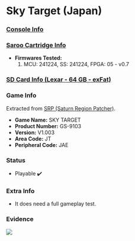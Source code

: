 # Sky Target (Japan)

### [Console Info](../../../../../Info/Consoles/VA13/README.md)

### [Saroo Cartridge Info](../../../../../Info/Cartridges/GuangzhouSanStarOnlineShop/1.6/README.md)

- <b>Firmwares Tested:</b>
  1. MCU: 241224, SS: 241224, FPGA: 05 - v0.7

### [SD Card Info (Lexar - 64 GB - exFat)](../../../../../Info/SdCards/Lexar/64GB/exfat/README.md)

### Game Info

Extracted from [SRP (Saturn Region Patcher)](https://segaxtreme.net/resources/saturn-region-patcher.81/download).

- <b>Game Name:</b> SKY TARGET
- <b>Product Number:</b> GS-9103
- <b>Version:</b> V1.003
- <b>Area Code:</b> JT
- <b>Peripheral Code:</b> JAE

### Status

- Playable :heavy_check_mark:

### Extra Info

- It does need a full gameplay test.

### Evidence

[![](https://img.youtube.com/vi/s1X-LyEBIfA/0.jpg)](https://www.youtube.com/watch?v=s1X-LyEBIfA)
